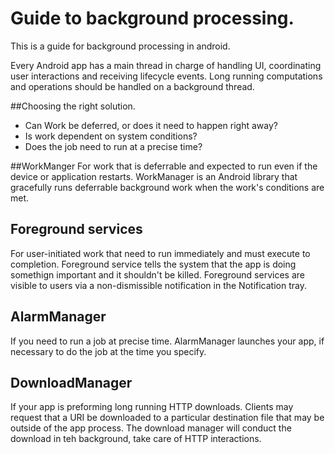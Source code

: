 # Guide to background processing.

This is a guide for background processing in android. 



Every Android app has a main thread in charge of handling UI, coordinating user interactions and 
receiving lifecycle events. Long running computations and operations should be handled on a background
thread. 

##Choosing the right solution.
- Can Work be deferred, or does it need to happen right away? 
- Is work dependent on system conditions?
- Does the job need to run at a precise time?

##WorkManger
For work that is deferrable and expected to run even if the device or application restarts. WorkManager
is an Android library that gracefully runs deferrable background work when the work's conditions are 
met.  

## Foreground services
For user-initiated work that need to run immediately and must execute to completion. Foreground service
tells the system that the app is doing somethign important and it shouldn't be killed. Foreground
services are visible to users via a non-dismissible notification in the Notification tray.

## AlarmManager
If you need to run a job at precise time. AlarmManager launches your app, if necessary to do the job
at the time you specify.

## DownloadManager
If your app is preforming long running HTTP downloads. Clients may request that a URI be downloaded to
a particular destination file that may be outside of the app process. The download manager will
conduct the download in teh background, take care of HTTP interactions.